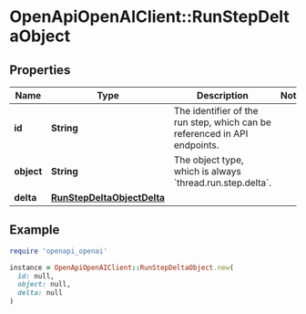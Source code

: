 # OpenApiOpenAIClient::RunStepDeltaObject

## Properties

| Name | Type | Description | Notes |
| ---- | ---- | ----------- | ----- |
| **id** | **String** | The identifier of the run step, which can be referenced in API endpoints. |  |
| **object** | **String** | The object type, which is always &#x60;thread.run.step.delta&#x60;. |  |
| **delta** | [**RunStepDeltaObjectDelta**](RunStepDeltaObjectDelta.md) |  |  |

## Example

```ruby
require 'openapi_openai'

instance = OpenApiOpenAIClient::RunStepDeltaObject.new(
  id: null,
  object: null,
  delta: null
)
```

